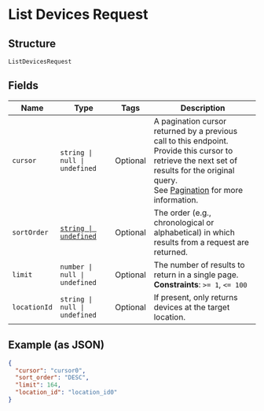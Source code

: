 <!-- Optimized: 2025-10-06 -->
<!-- RPM: 1.6.2.1.1.6.2.1_list-devices-request_20251006 -->
<!-- Session: E2E RPM DNA Application -->
<!-- AOM: RND (Reggie & Dro) -->
<!-- COI: TECHNOLOGY -->
<!-- RPM: HIGH -->
<!-- ACTION: BUILD -->

# List Devices Request

## Structure

`ListDevicesRequest`

## Fields

| Name | Type | Tags | Description |
|  --- | --- | --- | --- |
| `cursor` | `string \| null \| undefined` | Optional | A pagination cursor returned by a previous call to this endpoint.<br>Provide this cursor to retrieve the next set of results for the original query.<br>See [Pagination](https://developer.squareup.com/docs/build-basics/common-api-patterns/pagination) for more information. |
| `sortOrder` | [`string \| undefined`](../../doc/models/sort-order.md) | Optional | The order (e.g., chronological or alphabetical) in which results from a request are returned. |
| `limit` | `number \| null \| undefined` | Optional | The number of results to return in a single page.<br>**Constraints**: `>= 1`, `<= 100` |
| `locationId` | `string \| null \| undefined` | Optional | If present, only returns devices at the target location. |

## Example (as JSON)

```json
{
  "cursor": "cursor0",
  "sort_order": "DESC",
  "limit": 164,
  "location_id": "location_id0"
}
```
